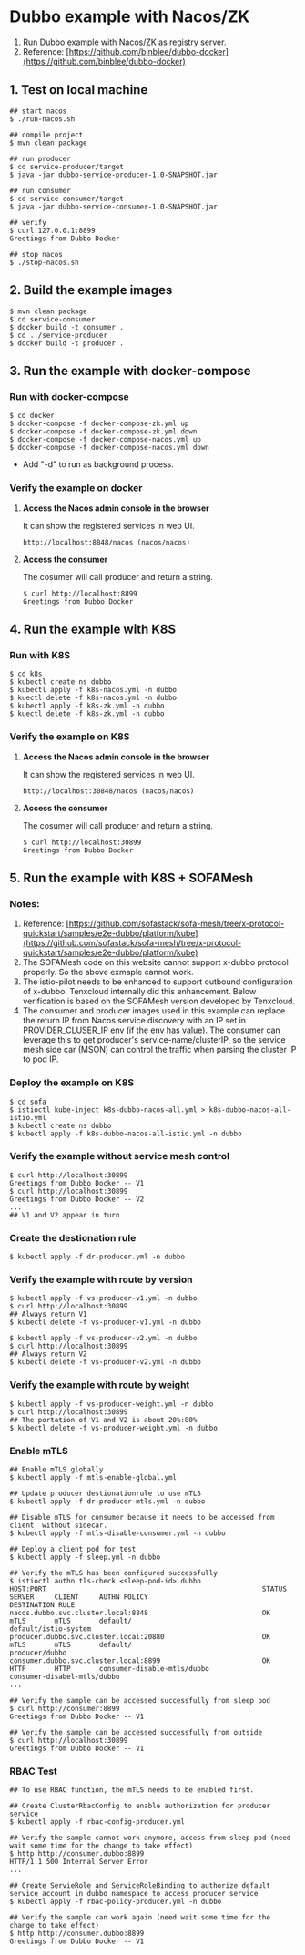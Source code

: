 # Dubbo example with Nacos/ZK

1. Run Dubbo example with Nacos/ZK as registry server.
2. Reference: [https://github.com/binblee/dubbo-docker](https://github.com/binblee/dubbo-docker)

## 1. Test on local machine

```
## start nacos
$ ./run-nacos.sh

## compile project 
$ mvn clean package

## run producer
$ cd service-producer/target
$ java -jar dubbo-service-producer-1.0-SNAPSHOT.jar

## run consumer
$ cd service-consumer/target
$ java -jar dubbo-service-consumer-1.0-SNAPSHOT.jar

## verify
$ curl 127.0.0.1:8899
Greetings from Dubbo Docker

## stop nacos
$ ./stop-nacos.sh
```

## 2. Build the example images

```
$ mvn clean package
$ cd service-consumer
$ docker build -t consumer .
$ cd ../service-producer
$ docker build -t producer .
```

## 3. Run the example with docker-compose

### Run with docker-compose
```
$ cd docker
$ docker-compose -f docker-compose-zk.yml up
$ docker-compose -f docker-compose-zk.yml down
$ docker-compose -f docker-compose-nacos.yml up
$ docker-compose -f docker-compose-nacos.yml down
```
* Add "-d" to run as background process.


### Verify the example on docker

1. **Access the Nacos admin console in the browser**

	It can show the registered services in web UI.
	
	```
	http://localhost:8848/nacos (nacos/nacos)
	```
	
2. **Access the consumer**
	
	The cosumer will call producer and return a string.

	```
	$ curl http://localhost:8899
	Greetings from Dubbo Docker
	```
	

## 4. Run the example with K8S	
### Run with K8S
```
$ cd k8s
$ kubectl create ns dubbo
$ kubectl apply -f k8s-nacos.yml -n dubbo
$ kuectl delete -f k8s-nacos.yml -n dubbo
$ kubectl apply -f k8s-zk.yml -n dubbo
$ kuectl delete -f k8s-zk.yml -n dubbo
```

### Verify the example on K8S

1. **Access the Nacos admin console in the browser**

	It can show the registered services in web UI.
	
	```
	http://localhost:30848/nacos (nacos/nacos)
	```
	
2. **Access the consumer**
	
	The cosumer will call producer and return a string.

	```
	$ curl http://localhost:30899
	Greetings from Dubbo Docker
	```
	
## 5. Run the example with K8S + SOFAMesh

### Notes:
1. Reference: [https://github.com/sofastack/sofa-mesh/tree/x-protocol-quickstart/samples/e2e-dubbo/platform/kube](https://github.com/sofastack/sofa-mesh/tree/x-protocol-quickstart/samples/e2e-dubbo/platform/kube)
2. The SOFAMesh code on this website cannot support x-dubbo protocol properly. So the above exmaple cannot work.
3. The istio-pilot needs to be enhanced to support outbound configuration of x-dubbo. Tenxcloud internally did this enhancement. Below verification is based on the SOFAMesh version developed by Tenxcloud.
4. The consumer and producer images used in this example can replace the return IP from Nacos service discovery with an IP set in PROVIDER\_CLUSER\_IP env (if the env has value). The consumer can leverage this to get producer's service-name/clusterIP, so the service mesh side car (MSON) can control the traffic when parsing the cluster IP to pod IP.

### Deploy the example on K8S
```
$ cd sofa
$ istioctl kube-inject k8s-dubbo-nacos-all.yml > k8s-dubbo-nacos-all-istio.yml
$ kubectl create ns dubbo
$ kubectl apply -f k8s-dubbo-nacos-all-istio.yml -n dubbo
```

### Verify the example without service mesh control
```
$ curl http://localhost:30899
Greetings from Dubbo Docker -- V1
$ curl http://localhost:30899
Greetings from Dubbo Docker -- V2
...
## V1 and V2 appear in turn
```

### Create the destionation rule
```
$ kubectl apply -f dr-producer.yml -n dubbo
```

### Verify the example with route by version
```
$ kubectl apply -f vs-producer-v1.yml -n dubbo
$ curl http://localhost:30899
## Always return V1
$ kubectl delete -f vs-producer-v1.yml -n dubbo

$ kubectl apply -f vs-producer-v2.yml -n dubbo
$ curl http://localhost:30899
## Always return V2
$ kubectl delete -f vs-producer-v2.yml -n dubbo
```

### Verify the example with route by weight
```
$ kubectl apply -f vs-producer-weight.yml -n dubbo
$ curl http://localhost:30899
## The portation of V1 and V2 is about 20%:80%
$ kubectl delete -f vs-producer-weight.yml -n dubbo
```

### Enable mTLS
```
## Enable mTLS globally
$ kubectl apply -f mtls-enable-global.yml

## Update producer destionationrule to use mTLS
$ kubectl apply -f dr-producer-mtls.yml -n dubbo

## Disable mTLS for consumer because it needs to be accessed from client  without sidecar.
$ kubectl apply -f mtls-disable-consumer.yml -n dubbo

## Deploy a client pod for test
$ kubectl apply -f sleep.yml -n dubbo

## Verify the mTLS has been configured successfully
$ istioctl authn tls-check <sleep-pod-id>.dubbo
HOST:PORT                                                     STATUS       SERVER     CLIENT     AUTHN POLICY                                 DESTINATION RULE
nacos.dubbo.svc.cluster.local:8848                            OK           mTLS       mTLS       default/                                     default/istio-system
producer.dubbo.svc.cluster.local:20880                        OK           mTLS       mTLS       default/                                     producer/dubbo
consumer.dubbo.svc.cluster.local:8899                         OK           HTTP       HTTP       consumer-disable-mtls/dubbo                  consumer-disabel-mtls/dubbo
...

## Verify the sample can be accessed successfully from sleep pod
$ curl http://consumer:8899
Greetings from Dubbo Docker -- V1

## Verify the sample can be accessed successfully from outside
$ curl http://localhost:30899
Greetings from Dubbo Docker -- V1
```

### RBAC Test
```
## To use RBAC function, the mTLS needs to be enabled first.

## Create ClusterRbacConfig to enable authorization for producer service
$ kubectl apply -f rbac-config-producer.yml

## Verify the sample cannot work anymore, access from sleep pod (need wait some time for the change to take effect)
$ http http://consumer.dubbo:8899
HTTP/1.1 500 Internal Server Error
...

## Create ServieRole and ServiceRoleBinding to authorize default service account in dubbo namespace to access producer service
$ kubectl apply -f rbac-policy-producer.yml -n dubbo

## Verify the sample can work again (need wait some time for the change to take effect)
$ http http://consumer.dubbo:8899
Greetings from Dubbo Docker -- V1
```